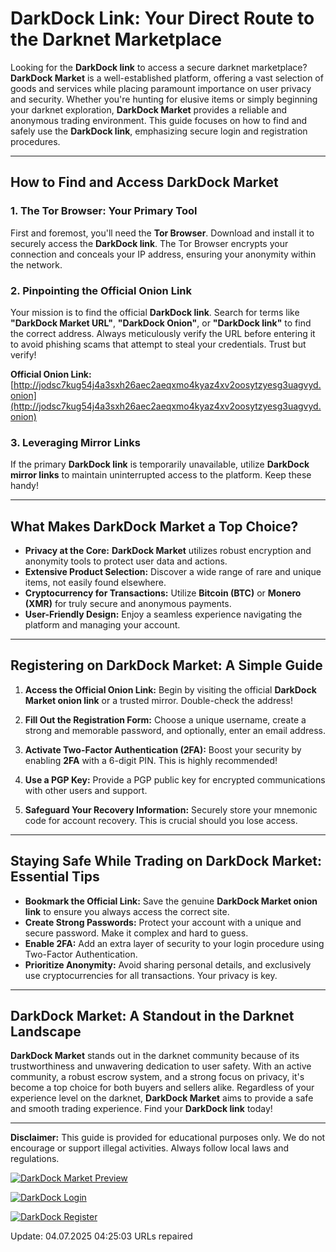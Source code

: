# DarkDock Link: Your Direct Route to the Darknet Marketplace

Looking for the **DarkDock link** to access a secure darknet marketplace? **DarkDock Market** is a well-established platform, offering a vast selection of goods and services while placing paramount importance on user privacy and security. Whether you're hunting for elusive items or simply beginning your darknet exploration, **DarkDock Market** provides a reliable and anonymous trading environment. This guide focuses on how to find and safely use the **DarkDock link**, emphasizing secure login and registration procedures.

---

## How to Find and Access DarkDock Market

### 1. **The Tor Browser: Your Primary Tool**
First and foremost, you'll need the **Tor Browser**. Download and install it to securely access the **DarkDock link**.
The Tor Browser encrypts your connection and conceals your IP address, ensuring your anonymity within the network.

### 2. **Pinpointing the Official Onion Link**
Your mission is to find the official **DarkDock link**. Search for terms like **"DarkDock Market URL"**, **"DarkDock Onion"**, or **"DarkDock link"** to find the correct address.
Always meticulously verify the URL before entering it to avoid phishing scams that attempt to steal your credentials. Trust but verify!

**Official Onion Link:** [http://jodsc7kug54j4a3sxh26aec2aeqxmo4kyaz4xv2oosytzyesg3uagvyd.onion](http://jodsc7kug54j4a3sxh26aec2aeqxmo4kyaz4xv2oosytzyesg3uagvyd.onion)

### 3. **Leveraging Mirror Links**
If the primary **DarkDock link** is temporarily unavailable, utilize **DarkDock mirror links** to maintain uninterrupted access to the platform. Keep these handy!

---

## What Makes DarkDock Market a Top Choice?

*   **Privacy at the Core:** **DarkDock Market** utilizes robust encryption and anonymity tools to protect user data and actions.
*   **Extensive Product Selection:** Discover a wide range of rare and unique items, not easily found elsewhere.
*   **Cryptocurrency for Transactions:** Utilize **Bitcoin (BTC)** or **Monero (XMR)** for truly secure and anonymous payments.
*   **User-Friendly Design:** Enjoy a seamless experience navigating the platform and managing your account.

---

## Registering on DarkDock Market: A Simple Guide

1.  **Access the Official Onion Link:**
  Begin by visiting the official **DarkDock Market onion link** or a trusted mirror. Double-check the address!

2.  **Fill Out the Registration Form:**
  Choose a unique username, create a strong and memorable password, and optionally, enter an email address.

3.  **Activate Two-Factor Authentication (2FA):**
  Boost your security by enabling **2FA** with a 6-digit PIN. This is highly recommended!

4.  **Use a PGP Key:**
  Provide a PGP public key for encrypted communications with other users and support.

5.  **Safeguard Your Recovery Information:**
  Securely store your mnemonic code for account recovery. This is crucial should you lose access.

---

## Staying Safe While Trading on DarkDock Market: Essential Tips

*   **Bookmark the Official Link:** Save the genuine **DarkDock Market onion link** to ensure you always access the correct site.
*   **Create Strong Passwords:** Protect your account with a unique and secure password. Make it complex and hard to guess.
*   **Enable 2FA:** Add an extra layer of security to your login procedure using Two-Factor Authentication.
*   **Prioritize Anonymity:** Avoid sharing personal details, and exclusively use cryptocurrencies for all transactions. Your privacy is key.

---

## DarkDock Market: A Standout in the Darknet Landscape

**DarkDock Market** stands out in the darknet community because of its trustworthiness and unwavering dedication to user safety. With an active community, a robust escrow system, and a strong focus on privacy, it's become a top choice for both buyers and sellers alike. Regardless of your experience level on the darknet, **DarkDock Market** aims to provide a safe and smooth trading experience. Find your **DarkDock link** today!

---

**Disclaimer:** This guide is provided for educational purposes only. We do not encourage or support illegal activities. Always follow local laws and regulations.

<a href="http://jodsc7kug54j4a3sxh26aec2aeqxmo4kyaz4xv2oosytzyesg3uagvyd.onion"><img src="/branding/grid.webp" alt="DarkDock Market Preview" style="max-width: 100%;"></a>


<a href="http://jodsc7kug54j4a3sxh26aec2aeqxmo4kyaz4xv2oosytzyesg3uagvyd.onion"><img src="/branding/scale.webp" alt="DarkDock Login" style="max-width: 100%;"></a>


<a href="http://jodsc7kug54j4a3sxh26aec2aeqxmo4kyaz4xv2oosytzyesg3uagvyd.onion"><img src="/branding/blur.webp" alt="DarkDock Register" style="max-width: 100%;"></a>



Update:  04.07.2025 04:25:03 URLs repaired